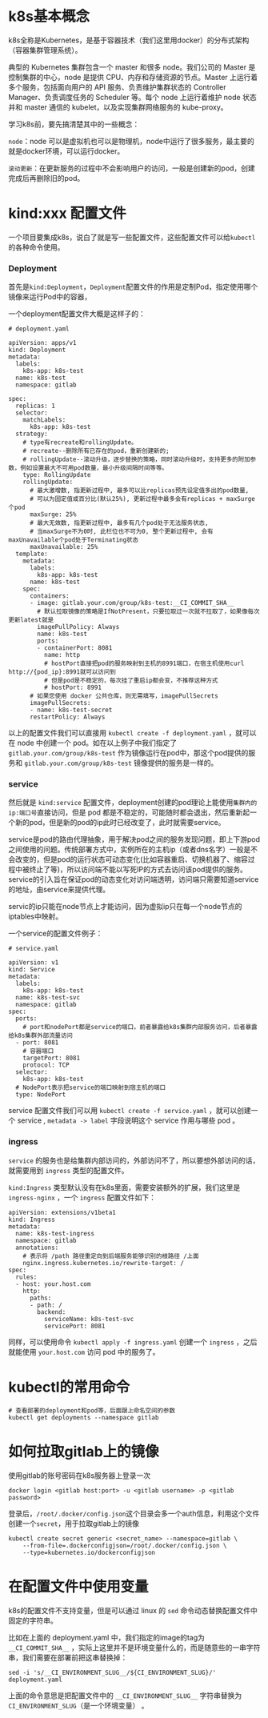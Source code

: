 # k8s基本概念

k8s全称是Kubernetes，是基于容器技术（我们这里用docker）的分布式架构（容器集群管理系统）。

典型的 Kubernetes 集群包含一个 master 和很多 node。我们公司的 Master 是控制集群的中心，node 是提供 CPU、内存和存储资源的节点。Master 上运行着多个服务，包括面向用户的 API 服务、负责维护集群状态的 Controller Manager、负责调度任务的 Scheduler 等。每个 node 上运行着维护 node 状态并和 master 通信的 kubelet，以及实现集群网络服务的 kube-proxy。

学习k8s前，要先搞清楚其中的一些概念：

`node`：node 可以是虚拟机也可以是物理机，node中运行了很多服务，最主要的就是docker环境，可以运行docker。

`滚动更新`：在更新服务的过程中不会影响用户的访问，一般是创建新的pod，创建完成后再删除旧的pod。


# kind:xxx 配置文件

一个项目要集成k8s，说白了就是写一些配置文件，这些配置文件可以给`kubectl`的各种命令使用。

### Deployment

首先是`kind:Deployment`，`Deployment`配置文件的作用是定制Pod，指定使用哪个镜像来运行Pod中的容器，

一个deployment配置文件大概是这样子的：
```
# deployment.yaml

apiVersion: apps/v1
kind: Deployment
metadata:
  labels:
    k8s-app: k8s-test
  name: k8s-test
  namespace: gitlab

spec:
  replicas: 1
  selector:
    matchLabels:
      k8s-app: k8s-test
  strategy:
    # type有recreate和rollingUpdate。
    # recreate--删除所有已存在的pod，重新创建新的; 
    # rollingUpdate--滚动升级，逐步替换的策略，同时滚动升级时，支持更多的附加参数，例如设置最大不可用pod数量，最小升级间隔时间等等。
    type: RollingUpdate
    rollingUpdate:
      # 最大激增数, 指更新过程中, 最多可以比replicas预先设定值多出的pod数量, 
      # 可以为固定值或百分比(默认25%), 更新过程中最多会有replicas + maxSurge个pod
      maxSurge: 25%
      # 最大无效数, 指更新过程中, 最多有几个pod处于无法服务状态,
      # 当maxSurge不为0时, 此栏位也不可为0, 整个更新过程中, 会有maxUnavailable个pod处于Terminating状态
      maxUnavailable: 25%
  template:
    metadata:
      labels:
        k8s-app: k8s-test
      name: k8s-test
    spec:
      containers:
      - image: gitlab.your.com/group/k8s-test:__CI_COMMIT_SHA__
        # 默认拉取镜像的策略是IfNotPresent，只要拉取过一次就不拉取了，如果像每次更新latest就是
        imagePullPolicy: Always
        name: k8s-test
        ports:
        - containerPort: 8081
          name: http
          # hostPort直接把pod的服务映射到主机的8991端口，在宿主机使用curl http://{pod_ip}:8991就可以访问到
          # 但是pod是不稳定的，每次挂了重启ip都会变，不推荐这种方式
          # hostPort: 8991
      # 如果您使用 docker 公共仓库，则无需填写，imagePullSecrets
      imagePullSecrets:
      - name: k8s-test-secret
      restartPolicy: Always
```

以上的配置文件我们可以直接用 `kubectl create -f deployment.yaml` ，就可以在 node 中创建一个 pod。如在以上例子中我们指定了 `gitlab.your.com/group/k8s-test` 作为镜像运行在pod中，那这个pod提供的服务和 `gitlab.your.com/group/k8s-test` 镜像提供的服务是一样的。

### service

然后就是 `kind:service` 配置文件，deployment创建的pod理论上能使用`集群内的ip:端口号`直接访问，但是 pod 都是不稳定的，可能随时都会退出，然后重新起一个新的pod，但是新的pod的ip此时已经改变了，此时就需要service。

service是pod的路由代理抽象，用于解决pod之间的服务发现问题，即上下游pod之间使用的问题。传统部署方式中，实例所在的主机ip（或者dns名字）一般是不会改变的，但是pod的运行状态可动态变化(比如容器重启、切换机器了、缩容过程中被终止了等)，所以访问端不能以写死IP的方式去访问该pod提供的服务。service的引入旨在保证pod的动态变化对访问端透明，访问端只需要知道service的地址，由service来提供代理。

servic的ip只能在node节点上才能访问，因为虚拟ip只在每一个node节点的iptables中映射。

一个service的配置文件例子：
```
# service.yaml

apiVersion: v1
kind: Service
metadata:
  labels:
    k8s-app: k8s-test
  name: k8s-test-svc
  namespace: gitlab
spec:
  ports:
    # port和nodePort都是service的端口，前者暴露给k8s集群内部服务访问，后者暴露给k8s集群外部流量访问
  - port: 8081
    # 容器端口
    targetPort: 8081
    protocol: TCP
  selector:
    k8s-app: k8s-test
  # NodePort表示把service的端口映射到宿主机的端口
  type: NodePort
```

service 配置文件我们可以用 `kubectl create -f service.yaml` ，就可以创建一个 service , `metadata -> label` 字段说明这个 service 作用与哪些 pod 。

### ingress

`service` 的服务也是给集群内部访问的，外部访问不了，所以要想外部访问的话，就需要用到 `ingress` 类型的配置文件。

`kind:Ingress` 类型默认没有在k8s里面，需要安装额外的扩展，我们这里是 `ingress-nginx` ，一个 `ingress` 配置文件如下：

```
apiVersion: extensions/v1beta1
kind: Ingress
metadata:
  name: k8s-test-ingress
  namespace: gitlab
  annotations:
    # 表示将 /path 路径重定向到后端服务能够识别的根路径 /上面
    nginx.ingress.kubernetes.io/rewrite-target: /
spec:
  rules:
  - host: your.host.com
    http:
      paths:
      - path: /
        backend:
          serviceName: k8s-test-svc
          servicePort: 8081
```

同样，可以使用命令 `kubectl apply -f ingress.yaml` 创建一个 `ingress` ，之后就能使用 `your.host.com` 访问 pod 中的服务了。


# kubectl的常用命令

```
# 查看部署的deployment和pod等，后面跟上命名空间的参数
kubectl get deployments --namespace gitlab
```

# 如何拉取gitlab上的镜像

使用gitlab的账号密码在k8s服务器上登录一次

```
docker login <gitlab host:port> -u <gitlab username> -p <gitlab password>
```

登录后，`/root/.docker/config.json`这个目录会多一个auth信息，利用这个文件创建一个`secret`，用于拉取gitlab上的镜像

```
kubectl create secret generic <secret_name> --namespace=gitlab \
    --from-file=.dockerconfigjson=/root/.docker/config.json \
    --type=kubernetes.io/dockerconfigjson
```

# 在配置文件中使用变量

k8s的配置文件不支持变量，但是可以通过 linux 的 `sed` 命令动态替换配置文件中固定的字符串。

比如在上面的 deployment.yaml 中，我们指定的image的tag为 `__CI_COMMIT_SHA__` ，实际上这里并不是环境变量什么的，而是随意些的一串字符串，我们需要在部署前把这串替换掉：
```
sed -i 's/__CI_ENVIRONMENT_SLUG__/${CI_ENVIRONMENT_SLUG}/' deployment.yaml
```

上面的命令意思是把配置文件中的 `__CI_ENVIRONMENT_SLUG__` 字符串替换为 `CI_ENVIRONMENT_SLUG`（是一个环境变量） 。